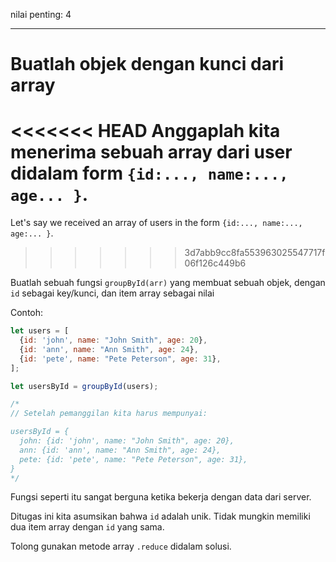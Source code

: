 nilai penting: 4

---

# Buatlah objek dengan kunci dari array

<<<<<<< HEAD
Anggaplah kita menerima sebuah array dari user didalam form `{id:..., name:..., age... }`.
=======
Let's say we received an array of users in the form `{id:..., name:..., age:... }`.
>>>>>>> 3d7abb9cc8fa553963025547717f06f126c449b6

Buatlah sebuah fungsi `groupById(arr)` yang membuat sebuah objek, dengan `id` sebagai key/kunci, dan item array sebagai nilai

Contoh:

```js
let users = [
  {id: 'john', name: "John Smith", age: 20},
  {id: 'ann', name: "Ann Smith", age: 24},
  {id: 'pete', name: "Pete Peterson", age: 31},
];

let usersById = groupById(users);

/*
// Setelah pemanggilan kita harus mempunyai:

usersById = {
  john: {id: 'john', name: "John Smith", age: 20},
  ann: {id: 'ann', name: "Ann Smith", age: 24},
  pete: {id: 'pete', name: "Pete Peterson", age: 31},
}
*/
```

Fungsi seperti itu sangat berguna ketika bekerja dengan data dari server.

Ditugas ini kita asumsikan bahwa `id` adalah unik. Tidak mungkin memiliki dua item array dengan `id` yang sama.

Tolong gunakan metode array `.reduce` didalam solusi.